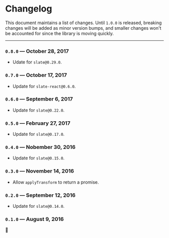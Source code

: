 
# Changelog

This document maintains a list of changes. Until `1.0.0` is released, breaking changes will be added as minor version bumps, and smaller changes won't be accounted for since the library is moving quickly.


---


### `0.8.0` — October 28, 2017

- Udate for `slate@0.29.0`.

### `0.7.0` — October 17, 2017

- Update for `slate-react@0.6.0`.

### `0.6.0` — September 6, 2017

- Update for `slate@0.22.0`.

### `0.5.0` — February 27, 2017

- Update for `slate@0.17.0`.

### `0.4.0` — Nobember 30, 2016

- Update for `slate@0.15.0`.

### `0.3.0` — November 14, 2016

- Allow `applyTransform` to return a promise.

### `0.2.0` — September 12, 2016

- Update for `slate@0.14.0`.

### `0.1.0` — August 9, 2016

:tada:

